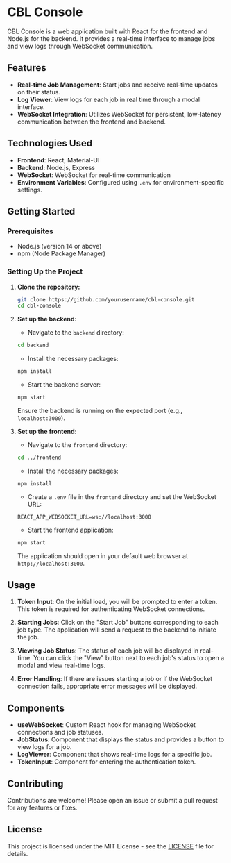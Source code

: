 # CBL Console

CBL Console is a web application built with React for the frontend and Node.js for the backend. It provides a real-time interface to manage jobs and view logs through WebSocket communication.

## Features

- **Real-time Job Management**: Start jobs and receive real-time updates on their status.
- **Log Viewer**: View logs for each job in real time through a modal interface.
- **WebSocket Integration**: Utilizes WebSocket for persistent, low-latency communication between the frontend and backend.

## Technologies Used

- **Frontend**: React, Material-UI
- **Backend**: Node.js, Express
- **WebSocket**: WebSocket for real-time communication
- **Environment Variables**: Configured using `.env` for environment-specific settings.

## Getting Started

### Prerequisites

- Node.js (version 14 or above)
- npm (Node Package Manager)

### Setting Up the Project

1. **Clone the repository:**

   ```bash
   git clone https://github.com/yourusername/cbl-console.git
   cd cbl-console
   ```

2. **Set up the backend:**

   - Navigate to the `backend` directory:
   
   ```bash
   cd backend
   ```

   - Install the necessary packages:
   
   ```bash
   npm install
   ```

   - Start the backend server:
   
   ```bash
   npm start
   ```

   Ensure the backend is running on the expected port (e.g., `localhost:3000`).

3. **Set up the frontend:**

   - Navigate to the `frontend` directory:
   
   ```bash
   cd ../frontend
   ```

   - Install the necessary packages:
   
   ```bash
   npm install
   ```

   - Create a `.env` file in the `frontend` directory and set the WebSocket URL:

   ```plaintext
   REACT_APP_WEBSOCKET_URL=ws://localhost:3000
   ```

   - Start the frontend application:
   
   ```bash
   npm start
   ```

   The application should open in your default web browser at `http://localhost:3000`.

## Usage

1. **Token Input**: On the initial load, you will be prompted to enter a token. This token is required for authenticating WebSocket connections.

2. **Starting Jobs**: Click on the "Start Job" buttons corresponding to each job type. The application will send a request to the backend to initiate the job.

3. **Viewing Job Status**: The status of each job will be displayed in real-time. You can click the "View" button next to each job's status to open a modal and view real-time logs.

4. **Error Handling**: If there are issues starting a job or if the WebSocket connection fails, appropriate error messages will be displayed.

## Components

- **useWebSocket**: Custom React hook for managing WebSocket connections and job statuses.
- **JobStatus**: Component that displays the status and provides a button to view logs for a job.
- **LogViewer**: Component that shows real-time logs for a specific job.
- **TokenInput**: Component for entering the authentication token.

## Contributing

Contributions are welcome! Please open an issue or submit a pull request for any features or fixes.

## License

This project is licensed under the MIT License - see the [LICENSE](LICENSE) file for details.

